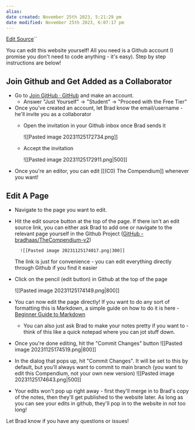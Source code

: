 ```yaml
---
alias: 
date created: November 25th 2023, 5:21:29 pm
date modified: November 25th 2023, 6:07:17 pm
---
```

[Edit Source](https://github.com/bradhaas/TheCompendium-v2/blob/main/Guide%20to%20Editing%20The%20Compendium.md)``

You can edit this website yourself! All you need is a Github account (I promise you don't need to code anything - it's easy). Step by step instructions are below!

## Join Github and Get Added as a Collaborator
- Go to [Join GitHub · GitHub](https://github.com/signup?source=login) and make an account.
	- Answer "Just Yourself" -> "Student" -> "Proceed with the Free Tier"
- Once you've created an account, let Brad know the email/username - he'll invite you as a collaborator
	- Open the invitation in your Github inbox once Brad sends it

		![[Pasted image 20231125172734.png]]
	- Accept the invitation

		 ![[Pasted image 20231125172911.png|500]]
- Once you're an editor, you can edit [[(C0) The Compendium]] whenever you want!

## Edit A Page
- Navigate to the page you want to edit.
- Hit the edit source button at the top of the page. If there isn't an edit source link, you can either ask Brad to add one or navigate to the relevant page yourself in the Github Project ([GitHub - bradhaas/TheCompendium-v2](https://github.com/bradhaas/TheCompendium-v2))

		![[Pasted image 20231125174017.png|300]]
	The link is just for convenience - you can edit everything directly through Github if you find it easier
- Click on the pencil (edit button) in Github at the top of the page

	![[Pasted image 20231125174149.png|800]]
- You can now edit the page directly! If you want to do any sort of formatting this is Markdown, a simple guide on how to do it is here - [Beginner Guide to Markdown](https://medium.com/@itsjzt/beginner-guide-to-markdown-229adce30074)
	- You can also just ask Brad to make your notes pretty if you want to - think of this like a quick notepad where you can jot stuff down.
- Once you're done editing, hit the "Commit Changes" button
	![[Pasted image 20231125174519.png|800]]
- In the dialog that pops up, hit "Commit Changes". It will be set to this by default, but you'll always want to commit to main branch (you want to edit this Compendium, not your own new version)
	![[Pasted image 20231125174643.png|500]]
- Your edits won't pop up right away - first they'll merge in to Brad's copy of the notes, then they'll get published to the website later. As long as you can see your edits in github, they'll pop in to the website in not too long!

Let Brad know if you have any questions or issues!

